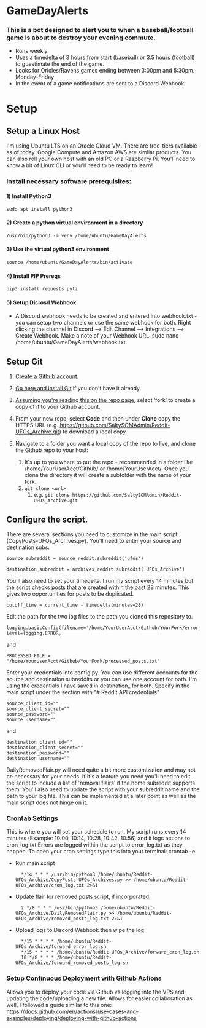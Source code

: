 # GameDayAlerts
 
### This is a bot designed to alert you to when a baseball/football game is about to destroy your evening commute.
- Runs weekly
- Uses a timedelta of 3 hours from start (baseball) or 3.5 hours (football) to guestimate the end of the game.
- Looks for Orioles/Ravens games ending between 3:00pm and 5:30pm. Monday-Friday 
- In the event of a game notifications are sent to a Discord Webhook. 

# Setup

## Setup a Linux Host
I'm using Ubuntu LTS on an Oracle Cloud VM. There are free-tiers available as of today. Google Compute and Amazon AWS are similar products. You can also roll your own host with an old PC or a Raspberry Pi. You'll need to know a bit of Linux CLI or you'll need to be ready to learn!  

### Install necessary software prerequisites: 

#### 1) Install Python3
	sudo apt install python3

#### 2) Create a python virtual environment in a directory
	/usr/bin/python3 -m venv /home/ubuntu/GameDayAlerts

#### 3) Use the virtual python3 environment
	source /home/ubuntu/GameDayAlerts/bin/activate

#### 4) Install PIP Prereqs
	pip3 install requests pytz
	
#### 5) Setup Dicrosd Webhook
- A Discord webhook needs to be created and entered into webhook.txt - you can setup two channels or use the same webhook for both. Right clicking the channel in Discord --> Edit Channel --> Integrations --> Create Webhook. Make a note of your Webhook URL.
	sudo nano /home/ubuntu/GameDayAlerts/webhook.txt


## Setup Git
1. [Create a Github account.](https://github.com/join)

2. [Go here and install Git](https://git-scm.com/book/en/v2/Getting-Started-Installing-Git) if you don’t have it already.

3. [Assuming you're reading this on the repo page](https://github.com/SaltySOMAdmin/Reddit-UFOs_Archive), select ‘fork’ to create a copy of it to your Github account. 

4. From your new repo, select **Code** and then under **Clone** copy the HTTPS URL (e.g. https://github.com/SaltySOMAdmin/Reddit-UFOs_Archive.git) to download a local copy

5. Navigate to a folder you want a local copy of the repo to live, and clone the Github repo to your host:
   1. It's up to you where to put the repo - recommended in a folder like /home/YourUserAcct/Github/ or /home/YourUserAcct/. Once you clone the directory it will create a subfolder with the name of your fork.
   2. `git clone <url>`
      1. e.g. `git clone https://github.com/SaltySOMAdmin/Reddit-UFOs_Archive.git`

## Configure the script.
There are several sections you need to customize in the main script (CopyPosts-UFOs_Archives.py). You'll need to enter your source and destination subs.

	source_subreddit = source_reddit.subreddit('ufos')

	destination_subreddit = archives_reddit.subreddit('UFOs_Archive')
	
You'll also need to set your timedelta. I run my script every 14 minutes but the script checks posts that are created within the past 28 minutes. This gives two opportunities for posts to be duplicated. 

	cutoff_time = current_time - timedelta(minutes=28)
	
Edit the path for the two log files to the path you cloned this repository to. 
	
	logging.basicConfig(filename='/home/YourUserAcct/Github/YourFork/error_log.txt', level=logging.ERROR, 

and

	PROCESSED_FILE = "/home/YourUserAcct/Github/YourFork/processed_posts.txt"
	
Enter your credentials into config.py. You can use different accounts for the source and destination subreddits or you can use one account for both. I'm using the credentials I have saved in destination_ for both. Specify in the main script under the section with "# Reddit API credentials"
	
	source_client_id=""
	source_client_secret=""
	source_password=""
	source_username=""
	
and

	destination_client_id=""
	destination_client_secret=""
	destination_password=""
	destination_username=""

DailyRemovedFlair.py will need quite a bit more customization and may not be necessary for your needs. If it's a feature you need you'll need to edit the script to include a list of 'removal flairs' if the home subreddit supports them. You'll also need to update the script with your subreddit name and the path to your log file. This can be implemented at a later point as well as the main script does not hinge on it. 

### Crontab Settings
This is where you will set your schedule to run. My script runs every 14 minutes (Example: 10:00, 10:14, 10:28, 10:42, 10:56) and it logs actions to cron_log.txt Errors are logged within the script to error_log.txt as they happen. To open your cron settings type this into your terminal: crontab -e

- Run main script

		*/14 * * * /usr/bin/python3 /home/ubuntu/Reddit-UFOs_Archive/CopyPosts-UFOs_Archives.py >> /home/ubuntu/Reddit-UFOs_Archive/cron_log.txt 2>&1

- Update flair for removed posts script, if incorporated.

		2 */8 * * * /usr/bin/python3 /home/ubuntu/Reddit-UFOs_Archive/DailyRemovedFlair.py >> /home/ubuntu/Reddit-UFOs_Archive/removed_posts_log.txt 2>&1


- Upload logs to Discord Webhook then wipe the log

		*/15 * * * * /home/ubuntu/Reddit-UFOs_Archive/forward_error_log.sh
		*/15 * * * * /home/ubuntu/Reddit-UFOs_Archive/forward_cron_log.sh
		10 */8 * * * /home/ubuntu/Reddit-UFOs_Archive/forward_removed_posts_log.sh

### Setup Continuous Deployment with Github Actions

Allows you to deploy your code via Github vs logging into the VPS and updating the code/uploading a new file. Allows for easier collaboration as well. I followed a guide similar to this one:
https://docs.github.com/en/actions/use-cases-and-examples/deploying/deploying-with-github-actions
